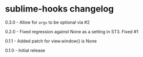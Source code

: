 # sublime-hooks changelog
0.3.0 - Allow for `args` to be optional via #2

0.2.0 - Fixed regression against None as a setting in ST3. Fixed #1

0.1.1 - Added patch for view.window() is None

0.1.0 - Initial release
